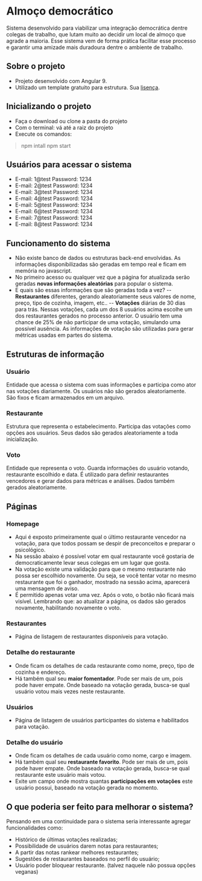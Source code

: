 # Almoço democrático

Sistema desenvolvido para viabilizar uma integração democrática dentre colegas de trabalho, que lutam muito ao decidir um local de almoço que agrade a maioria. Esse sistema vem de forma prática facilitar esse processo e garantir uma amizade mais duradoura dentre o ambiente de trabalho.

## Sobre o projeto
- Projeto desenvolvido com Angular 9.
- Utilizado um template gratuito para estrutura. Sua [lisença](https://github.com/llmichaelsen/where-today/blob/master/LICENSE.md).

## Inicializando o projeto
- Faça o download ou clone a pasta do projeto
- Com o terminal: vá até a raiz do projeto
- Execute os comandos: 
> npm intall
> npm start


## Usuários para acessar o sistema

- E-mail: 1@test  Password: 1234
- E-mail: 2@test  Password: 1234
- E-mail: 3@test  Password: 1234
- E-mail: 4@test  Password: 1234
- E-mail: 5@test  Password: 1234
- E-mail: 6@test  Password: 1234
- E-mail: 7@test  Password: 1234
- E-mail: 8@test  Password: 1234

## Funcionamento do sistema

- Não existe banco de dados ou estruturas back-end envolvidas. As informações disponibilizadas são geradas em tempo real e ficam em memória no javascript.
- No primeiro acesso ou qualquer vez que a página for atualizada serão geradas **novas informações aleatórias** para popular o sistema.
- E quais são essas informações que são geradas toda a vez?
-- **Restaurantes** diferentes, gerando aleatoriamente seus valores de nome, preço, tipo de cozinha, imagem, etc..
-- **Votações** diárias de 30 dias para trás. Nessas votações, cada um dos 8 usuários acima escolhe um dos restaurantes gerados no processo anterior. O usuário tem uma chance de 25% de não participar de uma votação, simulando uma possível ausência. As informações de votação são utilizadas para gerar métricas usadas em partes do sistema.


## Estruturas de informação

### Usuário
Entidade que acessa o sistema com suas informações e participa como ator nas votações diariamente. Os usuários não são gerados aleatoriamente. São fixos e ficam armazenados em um arquivo.

### Restaurante
Estrutura que representa o estabelecimento. Participa das votações como opções aos usuários. Seus dados são gerados aleatoriamente a toda inicialização.

### Voto
Entidade que representa o voto. Guarda informações do usuário votando, restaurante escolhido e data.
É utilizado para definir restaurantes vencedores e gerar dados para métricas e análises. Dados também gerados aleatoriamente.

## Páginas

### Homepage
- Aqui é exposto primeiramente qual o último restaurante vencedor na votação, para que todos possam se despir de preconceitos e preparar o psicológico.
- Na sessão abaixo é possível votar em qual restaurante você gostaria de democraticamente levar seus colegas em um lugar que gosta.
- Na votação existe uma validação para que o mesmo restaurante não possa ser escolhido novamente. Ou seja, se você tentar votar no mesmo restaurante que foi o ganhador, mostrado na sessão acima, aparecerá uma mensagem de aviso.
- É permitido apenas votar uma vez. Após o voto, o botão não ficará mais visível. Lembrando que: ao atualizar a página, os dados são gerados novamente, habilitando novamente o voto.

### Restaurantes
- Página de listagem de restaurantes disponíveis para votação.

### Detalhe do restaurante
- Onde ficam os detalhes de cada restaurante como nome, preço, tipo de cozinha e endereço. 
- Há também qual seu **maior fomentador**. Pode ser mais de um, pois pode haver empate. Onde baseado na votação gerada, busca-se qual usuário votou mais vezes neste restaurante.

### Usuários
- Página de listagem de usuários participantes do sistema e habilitados para votação.

### Detalhe do usuário
- Onde ficam os detalhes de cada usuário como nome, cargo e imagem. 
- Há também qual seu **restaurante favorito**. Pode ser mais de um, pois pode haver empate. Onde baseado na votação gerada, busca-se qual restaurante este usuário mais votou.
- Exite um campo onde mostra quantas **participações em votações** este usuário possui, baseado na votação gerada no momento. 

## O que poderia ser feito para melhorar o sistema?

Pensando em uma continuidade para o sistema seria interessante agregar funcionalidades como:

- Histórico de últimas votações realizadas;
- Possibilidade de usuários darem notas para restaurantes;
- A partir das notas rankear melhores restaurantes;
- Sugestões de restaurantes baseados no perfil do usuário;
- Usuário poder bloquear restaurante. (talvez naquele não possua opções veganas)
